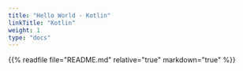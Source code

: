 ```yaml
---
title: "Hello World - Kotlin"
linkTitle: "Kotlin"
weight: 1
type: "docs"
---
```


{{% readfile file="README.md" relative="true" markdown="true" %}}
